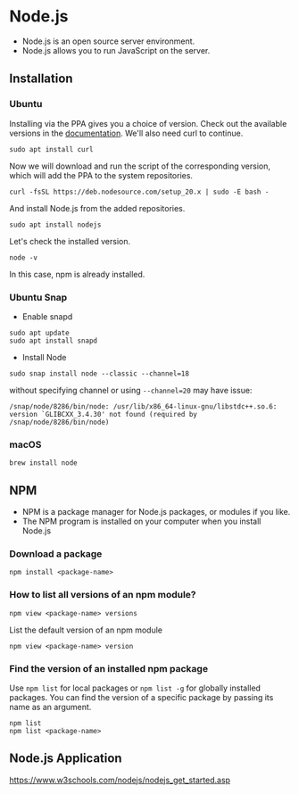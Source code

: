 # Node.js
* Node.js is an open source server environment.
* Node.js allows you to run JavaScript on the server.

## Installation

### Ubuntu

Installing via the PPA gives you a choice of version. Check out the available versions in the [documentation](https://github.com/nodesource/distributions/blob/master/README.md#installation-instructions). We'll also need curl to continue.
```
sudo apt install curl
```
Now we will download and run the script of the corresponding version, which will add the PPA to the system repositories.
```
curl -fsSL https://deb.nodesource.com/setup_20.x | sudo -E bash -
```

And install Node.js from the added repositories.
```
sudo apt install nodejs
```

Let's check the installed version.
```
node -v
```
In this case, npm is already installed.

### Ubuntu Snap

- Enable snapd
```
sudo apt update
sudo apt install snapd
```

- Install Node
```
sudo snap install node --classic --channel=18
```

without specifying channel or using `--channel=20` may have issue:
```
/snap/node/8286/bin/node: /usr/lib/x86_64-linux-gnu/libstdc++.so.6: version `GLIBCXX_3.4.30' not found (required by /snap/node/8286/bin/node)
```

### macOS
```
brew install node
```

## NPM
* NPM is a package manager for Node.js packages, or modules if you like.
* The NPM program is installed on your computer when you install Node.js

### Download a package
```
npm install <package-name>
```

### How to list all versions of an npm module?
```
npm view <package-name> versions
```
List the default version of an npm module
```
npm view <package-name> version
```

### Find the version of an installed npm package
Use `npm list` for local packages or `npm list -g` for globally installed packages.
You can find the version of a specific package by passing its name as an argument.
```
npm list
npm list <package-name>
```

## Node.js Application
https://www.w3schools.com/nodejs/nodejs_get_started.asp
